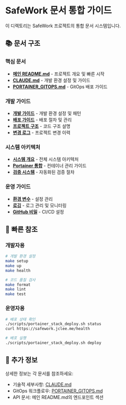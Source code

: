 # SafeWork 문서 통합 가이드

이 디렉토리는 SafeWork 프로젝트의 통합 문서 시스템입니다.

## 📚 문서 구조

### 핵심 문서
- **[메인 README.md](../README.md)** - 프로젝트 개요 및 빠른 시작
- **[CLAUDE.md](../CLAUDE.md)** - 개발 환경 설정 및 가이드
- **[PORTAINER_GITOPS.md](../PORTAINER_GITOPS.md)** - GitOps 배포 가이드

### 개발 가이드
- **[개발 가이드](development/README.md)** - 개발 환경 설정 및 패턴
- **[배포 가이드](deployment/README.md)** - 배포 절차 및 관리
- **[프로젝트 구조](development/project-structure.md)** - 코드 구조 설명
- **[변경 로그](development/CHANGELOG.md)** - 프로젝트 변경 이력

### 시스템 아키텍처
- **[시스템 개요](architecture/system-overview.md)** - 전체 시스템 아키텍처
- **[Portainer 통합](portainer/)** - 컨테이너 관리 가이드
- **[검증 시스템](validation/)** - 자동화된 검증 절차

### 운영 가이드
- **[환경 변수](ENVIRONMENT_VARIABLES.md)** - 설정 관리
- **[로깅](development/logging.md)** - 로그 관리 및 모니터링
- **[GitHub 비밀](development/github-secrets-setup.md)** - CI/CD 설정

## 🎯 빠른 참조

### 개발자용
```bash
# 개발 환경 설정
make setup
make up
make health

# 코드 품질 검사
make format
make lint
make test
```

### 운영자용
```bash
# 배포 상태 확인
./scripts/portainer_stack_deploy.sh status
curl https://safework.jclee.me/health

# 배포 실행
./scripts/portainer_stack_deploy.sh deploy
```

## 📖 추가 정보

상세한 정보는 각 문서를 참조하세요:
- 기술적 세부사항: [CLAUDE.md](../CLAUDE.md)
- GitOps 워크플로우: [PORTAINER_GITOPS.md](../PORTAINER_GITOPS.md)
- API 문서: 메인 README.md의 엔드포인트 섹션
